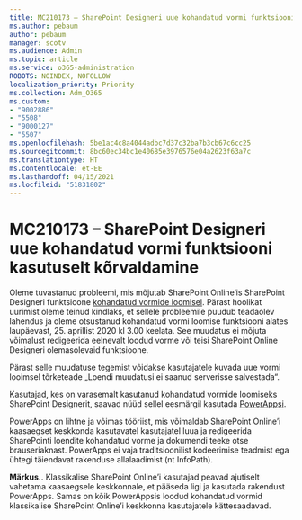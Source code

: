 ```yaml
---
title: MC210173 – SharePoint Designeri uue kohandatud vormi funktsiooni kasutuselt kõrvaldamine
ms.author: pebaum
author: pebaum
manager: scotv
ms.audience: Admin
ms.topic: article
ms.service: o365-administration
ROBOTS: NOINDEX, NOFOLLOW
localization_priority: Priority
ms.collection: Adm_O365
ms.custom:
- "9002886"
- "5508"
- "9000127"
- "5507"
ms.openlocfilehash: 5be1ac4c8a4044adbc7d37c32ba7b3cb67c6cc25
ms.sourcegitcommit: 8bc60ec34bc1e40685e3976576e04a2623f63a7c
ms.translationtype: HT
ms.contentlocale: et-EE
ms.lasthandoff: 04/15/2021
ms.locfileid: "51831802"
---
```

# <a name="mc210173---sharepoint-designer-new-custom-form-feature-deprecation"></a>MC210173 – SharePoint Designeri uue kohandatud vormi funktsiooni kasutuselt kõrvaldamine

Oleme tuvastanud probleemi, mis mõjutab SharePoint Online’is SharePoint Designeri funktsioone [kohandatud vormide loomisel](https://support.microsoft.com/en-us/office/create-a-custom-list-form-using-sharepoint-designer-917d8fdb-ee00-4441-adb3-a94612d1d105?ui=en-us&rs=en-us&ad=us#bm2). Pärast hoolikat uurimist oleme teinud kindlaks, et sellele probleemile puudub teadaolev lahendus ja oleme otsustanud kohandatud vormi loomise funktsiooni alates laupäevast, 25. aprillist 2020 kl 3.00 keelata. See muudatus ei mõjuta võimalust redigeerida eelnevalt loodud vorme või teisi SharePoint Online Designeri olemasolevaid funktsioone.

Pärast selle muudatuse tegemist võidakse kasutajatele kuvada uue vormi looimsel tõrketeade „Loendi muudatusi ei saanud serverisse salvestada“.

Kasutajad, kes on varasemalt kasutanud kohandatud vormide loomiseks SharePoint Designerit, saavad nüüd sellel eesmärgil kasutada [PowerAppsi](https://docs.microsoft.com/powerapps/maker/canvas-apps/customize-list-form).

PowerApps on lihtne ja võimas tööriist, mis võimaldab SharePoint Online’i kaasaegset keskkonda kasutavatel kasutajatel luua ja redigeerida SharePointi loendite kohandatud vorme ja dokumendi teeke otse brauseriaknast. PowerApps ei vaja traditsioonilist kodeerimise teadmist ega ühtegi täiendavat rakenduse allalaadimist (nt InfoPath).

**Märkus.**. Klassikalise SharePoint Online’i kasutajad peavad ajutiselt vahetama kaasaegsele keskkonnale, et pääseda ligi ja kasutada rakendust PowerApps. Samas on kõik PowerAppsis loodud kohandatud vormid klassikalise SharePoint Online’i keskkonna kasutajatele kättesaadavad.
